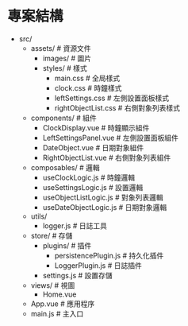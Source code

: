 # 專案結構

- src/
  - assets/ # 資源文件
    - images/ # 圖片
    - styles/ # 樣式
      - main.css # 全局樣式
      - clock.css # 時鐘樣式
      - leftSettings.css # 左側設置面板樣式
      - rightObjectList.css # 右側對象列表樣式
  - components/ # 組件
    - ClockDisplay.vue # 時鐘顯示組件
    - LeftSettingsPanel.vue # 左側設置面板組件
    - DateObject.vue # 日期對象組件
    - RightObjectList.vue # 右側對象列表組件
  - composables/ # 邏輯
    - useClockLogic.js # 時鐘邏輯
    - useSettingsLogic.js # 設置邏輯
    - useObjectListLogic.js # 對象列表邏輯
    - useDateObjectLogic.js # 日期對象邏輯
  - utils/
    - logger.js # 日誌工具
  - store/ # 存儲
    - plugins/ # 插件
      - persistencePlugin.js # 持久化插件
      - LoggerPlugin.js # 日誌插件
    - settings.js # 設置存儲
  - views/ # 視圖
    - Home.vue
  - App.vue # 應用程序
  - main.js # 主入口
